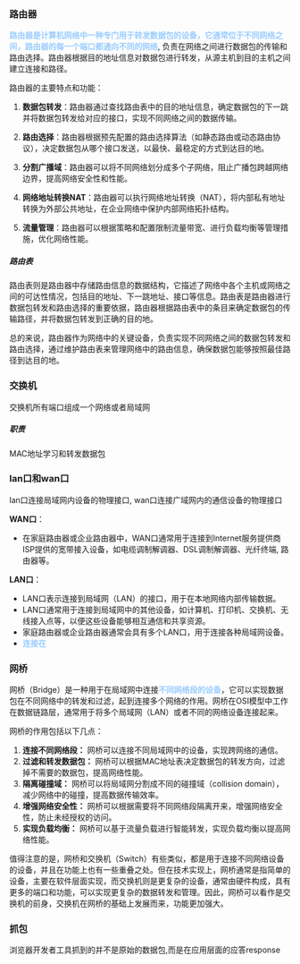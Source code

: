 ### 路由器
<font color=#99CCFF style=" font-weight:bold;">路由器是计算机网络中一种专门用于转发数据包的设备，它通常位于不同网络之间，路由器的每一个端口都通向不同的网络</font>, 负责在网络之间进行数据包的传输和路由选择。路由器根据目的地址信息对数据包进行转发，从源主机到目的主机之间建立连接和路径。

路由器的主要特点和功能：

1. **数据包转发**：路由器通过查找路由表中的目的地址信息，确定数据包的下一跳并将数据包转发给对应的接口，实现不同网络之间的数据传输。

2. **路由选择**：路由器根据预先配置的路由选择算法（如静态路由或动态路由协议），决定数据包从哪个接口发送，以最快、最稳定的方式到达目的地。

3. **分割广播域**：路由器可以将不同网络划分成多个子网络，阻止广播包跨越网络边界，提高网络安全性和性能。

4. **网络地址转换NAT**：路由器可以执行网络地址转换（NAT），将内部私有地址转换为外部公共地址，在企业网络中保护内部网络拓扑结构。

5. **流量管理**：路由器可以根据策略和配置限制流量带宽、进行负载均衡等管理措施，优化网络性能。

##### 路由表
路由表则是路由器中存储路由信息的数据结构，它描述了网络中各个主机或网络之间的可达性情况，包括目的地址、下一跳地址、接口等信息。路由表是路由器进行数据包转发和路由选择的重要依据，路由器根据路由表中的条目来确定数据包的传输路径，并将数据包转发到正确的目的地。

总的来说，路由器作为网络中的关键设备，负责实现不同网络之间的数据包转发和路由选择，通过维护路由表来管理网络中的路由信息，确保数据包能够按照最佳路径到达目的地。

### 交换机
交换机所有端口组成一个网络或者局域网
##### 职责
MAC地址学习和转发数据包

### lan口和wan口

lan口连接局域网内设备的物理接口, wan口连接广域网内的通信设备的物理接口

**WAN口**：
   - 在家庭路由器或企业路由器中，WAN口通常用于连接到Internet服务提供商ISP提供的宽带接入设备，如电缆调制解调器、DSL调制解调器、光纤终端,  路由器等。

**LAN口**：
   - LAN口表示连接到局域网（LAN）的接口，用于在本地网络内部传输数据。
   - LAN口通常用于连接到局域网中的其他设备，如计算机、打印机、交换机、无线接入点等，以便这些设备能够相互通信和共享资源。
   - 家庭路由器或企业路由器通常会具有多个LAN口，用于连接各种局域网设备。
   - <font color=#99CCFF style=" font-weight:bold;">连接在</font>

### 网桥
网桥（Bridge）是一种用于在局域网中连接<font color=#99CCFF style=" font-weight:bold;">不同网络段的设备</font>，它可以实现数据包在不同网络中的转发和过滤，起到连接多个网络的作用。网桥在OSI模型中工作在数据链路层，通常用于将多个局域网（LAN）或者不同的网络设备连接起来。

网桥的作用包括以下几点：
1. **连接不同网络段：** 网桥可以连接不同局域网中的设备，实现跨网络的通信。
2. **过滤和转发数据包：** 网桥可以根据MAC地址表决定数据包的转发方向，过滤掉不需要的数据包，提高网络性能。
3. **隔离碰撞域：** 网桥可以将局域网分割成不同的碰撞域（collision domain），减少网络中的碰撞，提高数据传输效率。
4. **增强网络安全性：** 网桥可以根据需要将不同网络段隔离开来，增强网络安全性，防止未经授权的访问。
5. **实现负载均衡：** 网桥可以基于流量负载进行智能转发，实现负载均衡以提高网络性能。

值得注意的是，网桥和交换机（Switch）有些类似，都是用于连接不同网络设备的设备，并且在功能上也有一些重叠之处。但在技术实现上，网桥通常是指简单的设备，主要在软件层面实现，而交换机则是更复杂的设备，通常由硬件构成，具有更多的端口和功能，可以实现更复杂的数据转发和管理。因此，网桥可以看作是交换机的前身，交换机在网桥的基础上发展而来，功能更加强大。



### 抓包
浏览器开发者工具抓到的并不是原始的数据包,而是在应用层面的应答response
